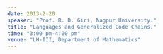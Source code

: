 ```yaml
---
date: 2013-2-20
speaker: "Prof. R. D. Giri, Nagpur University."
title: "Languages and Generalized Code Chains."
time: "3:00 pm-4:00 pm" 
venue: "LH-III, Department of Mathematics"
---
```


